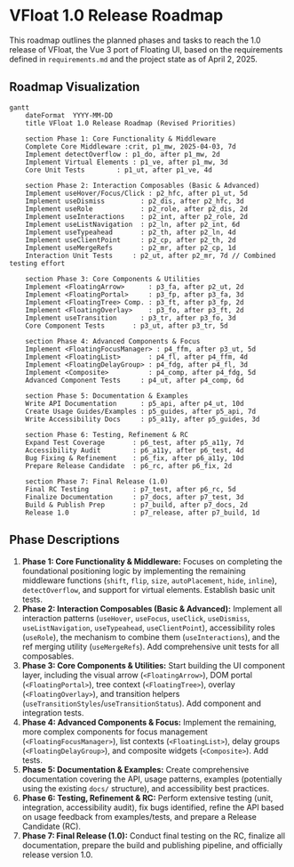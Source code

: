 # VFloat 1.0 Release Roadmap

This roadmap outlines the planned phases and tasks to reach the 1.0 release of VFloat, the Vue 3 port of Floating UI, based on the requirements defined in `requirements.md` and the project state as of April 2, 2025.

## Roadmap Visualization

```mermaid
gantt
    dateFormat  YYYY-MM-DD
    title VFloat 1.0 Release Roadmap (Revised Priorities)

    section Phase 1: Core Functionality & Middleware
    Complete Core Middleware :crit, p1_mw, 2025-04-03, 7d
    Implement detectOverflow : p1_do, after p1_mw, 2d
    Implement Virtual Elements : p1_ve, after p1_mw, 3d
    Core Unit Tests        : p1_ut, after p1_ve, 4d

    section Phase 2: Interaction Composables (Basic & Advanced)
    Implement useHover/Focus/Click : p2_hfc, after p1_ut, 5d
    Implement useDismiss         : p2_dis, after p2_hfc, 3d
    Implement useRole            : p2_role, after p2_dis, 2d
    Implement useInteractions    : p2_int, after p2_role, 2d
    Implement useListNavigation  : p2_ln, after p2_int, 6d
    Implement useTypeahead       : p2_th, after p2_ln, 4d
    Implement useClientPoint     : p2_cp, after p2_th, 2d
    Implement useMergeRefs       : p2_mr, after p2_cp, 1d
    Interaction Unit Tests     : p2_ut, after p2_mr, 7d // Combined testing effort

    section Phase 3: Core Components & Utilities
    Implement <FloatingArrow>      : p3_fa, after p2_ut, 2d
    Implement <FloatingPortal>     : p3_fp, after p3_fa, 3d
    Implement <FloatingTree> Comp. : p3_ft, after p3_fp, 2d
    Implement <FloatingOverlay>    : p3_fo, after p3_ft, 2d
    Implement useTransition      : p3_tr, after p3_fo, 3d
    Core Component Tests       : p3_ut, after p3_tr, 5d

    section Phase 4: Advanced Components & Focus
    Implement <FloatingFocusManager> : p4_ffm, after p3_ut, 5d
    Implement <FloatingList>       : p4_fl, after p4_ffm, 4d
    Implement <FloatingDelayGroup> : p4_fdg, after p4_fl, 3d
    Implement <Composite>          : p4_comp, after p4_fdg, 5d
    Advanced Component Tests     : p4_ut, after p4_comp, 6d

    section Phase 5: Documentation & Examples
    Write API Documentation      : p5_api, after p4_ut, 10d
    Create Usage Guides/Examples : p5_guides, after p5_api, 7d
    Write Accessibility Docs     : p5_a11y, after p5_guides, 3d

    section Phase 6: Testing, Refinement & RC
    Expand Test Coverage       : p6_test, after p5_a11y, 7d
    Accessibility Audit        : p6_a11y, after p6_test, 4d
    Bug Fixing & Refinement    : p6_fix, after p6_a11y, 10d
    Prepare Release Candidate  : p6_rc, after p6_fix, 2d

    section Phase 7: Final Release (1.0)
    Final RC Testing           : p7_test, after p6_rc, 5d
    Finalize Documentation     : p7_docs, after p7_test, 3d
    Build & Publish Prep       : p7_build, after p7_docs, 2d
    Release 1.0                : p7_release, after p7_build, 1d
```

## Phase Descriptions

1.  **Phase 1: Core Functionality & Middleware:** Focuses on completing the foundational positioning logic by implementing the remaining middleware functions (`shift`, `flip`, `size`, `autoPlacement`, `hide`, `inline`), `detectOverflow`, and support for virtual elements. Establish basic unit tests.
2.  **Phase 2: Interaction Composables (Basic & Advanced):** Implement all interaction patterns (`useHover`, `useFocus`, `useClick`, `useDismiss`, `useListNavigation`, `useTypeahead`, `useClientPoint`), accessibility roles (`useRole`), the mechanism to combine them (`useInteractions`), and the ref merging utility (`useMergeRefs`). Add comprehensive unit tests for all composables.
3.  **Phase 3: Core Components & Utilities:** Start building the UI component layer, including the visual arrow (`<FloatingArrow>`), DOM portal (`<FloatingPortal>`), tree context (`<FloatingTree>`), overlay (`<FloatingOverlay>`), and transition helpers (`useTransitionStyles`/`useTransitionStatus`). Add component and integration tests.
4.  **Phase 4: Advanced Components & Focus:** Implement the remaining, more complex components for focus management (`<FloatingFocusManager>`), list contexts (`<FloatingList>`), delay groups (`<FloatingDelayGroup>`), and composite widgets (`<Composite>`). Add tests.
5.  **Phase 5: Documentation & Examples:** Create comprehensive documentation covering the API, usage patterns, examples (potentially using the existing `docs/` structure), and accessibility best practices.
6.  **Phase 6: Testing, Refinement & RC:** Perform extensive testing (unit, integration, accessibility audit), fix bugs identified, refine the API based on usage feedback from examples/tests, and prepare a Release Candidate (RC).
7.  **Phase 7: Final Release (1.0):** Conduct final testing on the RC, finalize all documentation, prepare the build and publishing pipeline, and officially release version 1.0.
